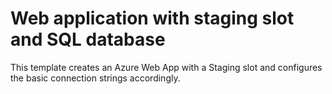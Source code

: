 # Web application with staging slot and SQL database

<!--<a href="https://portal.azure.com/#create/Microsoft.Template/uri/https%3A%2F%2Fraw.githubusercontent.com%2F0xbrock%2Fazure-rm-templates%2Fmaster%2Fkitchen-sink%2Fkitchen-sink.json" target="_blank">
    <img src="http://azuredeploy.net/deploybutton.png"/>
</a>-->

This template creates an Azure Web App with a Staging slot and configures the basic connection strings accordingly.
